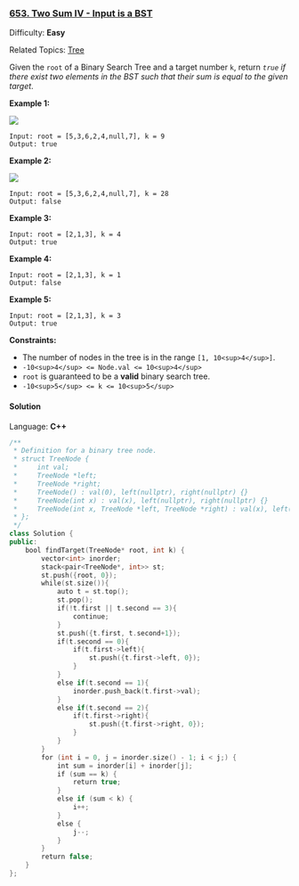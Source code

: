 ### [653\. Two Sum IV - Input is a BST](https://leetcode.com/problems/two-sum-iv-input-is-a-bst/)

Difficulty: **Easy**

Related Topics: [Tree](https://leetcode.com/tag/tree/)

Given the `root` of a Binary Search Tree and a target number `k`, return _`true` if there exist two elements in the BST such that their sum is equal to the given target_.

**Example 1:**

![](https://assets.leetcode.com/uploads/2020/09/21/sum_tree_1.jpg)

```
Input: root = [5,3,6,2,4,null,7], k = 9
Output: true
```

**Example 2:**

![](https://assets.leetcode.com/uploads/2020/09/21/sum_tree_2.jpg)

```
Input: root = [5,3,6,2,4,null,7], k = 28
Output: false
```

**Example 3:**

```
Input: root = [2,1,3], k = 4
Output: true
```

**Example 4:**

```
Input: root = [2,1,3], k = 1
Output: false
```

**Example 5:**

```
Input: root = [2,1,3], k = 3
Output: true
```

**Constraints:**

- The number of nodes in the tree is in the range `[1, 10<sup>4</sup>]`.
- `-10<sup>4</sup> <= Node.val <= 10<sup>4</sup>`
- `root` is guaranteed to be a **valid** binary search tree.
- `-10<sup>5</sup> <= k <= 10<sup>5</sup>`

#### Solution

Language: **C++**

```c++
/**
 * Definition for a binary tree node.
 * struct TreeNode {
 *     int val;
 *     TreeNode *left;
 *     TreeNode *right;
 *     TreeNode() : val(0), left(nullptr), right(nullptr) {}
 *     TreeNode(int x) : val(x), left(nullptr), right(nullptr) {}
 *     TreeNode(int x, TreeNode *left, TreeNode *right) : val(x), left(left), right(right) {}
 * };
 */
class Solution {
public:
    bool findTarget(TreeNode* root, int k) {
        vector<int> inorder;
        stack<pair<TreeNode*, int>> st;
        st.push({root, 0});
        while(st.size()){
            auto t = st.top();
            st.pop();
            if(!t.first || t.second == 3){
                continue;
            }
            st.push({t.first, t.second+1});
            if(t.second == 0){
                if(t.first->left){
                    st.push({t.first->left, 0});
                }
            }
            else if(t.second == 1){
                inorder.push_back(t.first->val);
            }
            else if(t.second == 2){
                if(t.first->right){
                    st.push({t.first->right, 0});
                }
            }
        }
        for (int i = 0, j = inorder.size() - 1; i < j;) {
            int sum = inorder[i] + inorder[j];
            if (sum == k) {
                return true;
            }
            else if (sum < k) {
                i++;
            }
            else {
                j--;
            }
        }
        return false;
    }
};
```
